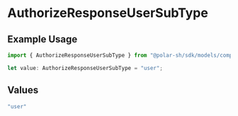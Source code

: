 # AuthorizeResponseUserSubType

## Example Usage

```typescript
import { AuthorizeResponseUserSubType } from "@polar-sh/sdk/models/components";

let value: AuthorizeResponseUserSubType = "user";
```

## Values

```typescript
"user"
```